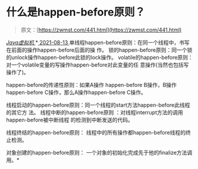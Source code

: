 <!--yml
category: 未分类
date: 0001-01-01 00:00:00
-->

# 什么是happen-before原则？

> 原文：[https://zwmst.com/441.html](https://zwmst.com/441.html)

   [ *Java虚拟机* ](https://zwmst.com/java%e8%99%9a%e6%8b%9f%e6%9c%ba)*[ <time datetime="2021-08-14T06:48:11+08:00"> 2021-08-13 </time> ](https://zwmst.com/441.html)  单线程happen-before原则：在同一个线程中，书写在前面的操作happen-before后面的操 作。 锁的happen-before原则：同一个锁的unlock操作happen-before此锁的lock操作。 volatile的happen-before原则：对一个volatile变量的写操作happen-before对此变量的任 意操作(当然也包括写操作了)。

happen-before的传递性原则：如果A操作 happen-before B操作，B操作happen-before C操作，那么A操作happen-before C操作。

线程启动的happen-before原则：同一个线程的start方法happen-before此线程的其它方 法。 线程中断的happen-before原则 ：对线程interrupt方法的调用happen-before被中断线程 的检测到中断发送的代码。

线程终结的happen-before原则： 线程中的所有操作都happen-before线程的终止检测。

对象创建的happen-before原则： 一个对象的初始化完成先于他的finalize方法调用。*